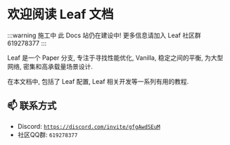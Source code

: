 # 欢迎阅读 Leaf 文档

:::warning 施工中
此 Docs 站仍在建设中! 更多信息请加入 Leaf 社区群 619278377
:::

Leaf 是一个 Paper 分支, 专注于寻找性能优化, Vanilla, 稳定之间的平衡, 为大型网络, 密集和高承载量场景设计.

在本文档中, 包括了 Leaf 配置, Leaf 相关开发等一系列有用的教程.

## 📫 联系方式
- Discord: [`https://discord.com/invite/gfgAwdSEuM`](https://discord.com/invite/gfgAwdSEuM)
- 社区QQ群: `619278377`
